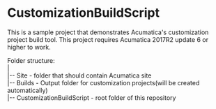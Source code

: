# CustomizationBuildScript
This is a sample project that demonstrates Acumatica's customization project build tool. This project requires Acumatica 2017R2 update 6 or higher to work.

Folder structure:  
|  
|-- Site - folder that should contain Acumatica site  
|-- Builds - Output folder for customization projects(will be created automatically)  
|-- CustomizationBuildScript - root folder of this repository  
